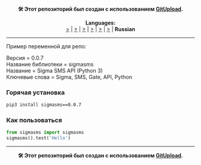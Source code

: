 <p align="center"><b>🛠️ Этот репозиторий был создан с использованием <a href="http://127.0.0.1:3000">GitUpload</a>.</b></p>

<p align="center"><b>Languages:</b><br /><a href="https://github.com/markolofsen/sigmasms/blob/master/README_cn.md"><bound method Languages.getName of <Languages: Chinese>></a> | <a href="https://github.com/markolofsen/sigmasms/blob/master/README_de.md"><bound method Languages.getName of <Languages: Deutsch>></a> | <a href="https://github.com/markolofsen/sigmasms/blob/master/README.md"><bound method Languages.getName of <Languages: English>></a> | <a href="https://github.com/markolofsen/sigmasms/blob/master/README_es.md"><bound method Languages.getName of <Languages: Spanish>></a> | <a href="https://github.com/markolofsen/sigmasms/blob/master/README_fr.md"><bound method Languages.getName of <Languages: French>></a> | <a href="https://github.com/markolofsen/sigmasms/blob/master/README_it.md"><bound method Languages.getName of <Languages: Italian>></a> | <b>Russian</b></p>

---

Пример переменной для репо: 

Версия = 0.0.7 <br />
Название библиотеки = sigmasms <br />
Название = Sigma SMS API (Python 3) <br />
Ключевые слова = Sigma, SMS, Gate, API, Python <br />

### Горячая установка

```sh
pip3 install sigmasms==0.0.7
```


### Как пользоваться

```python
from sigmasms import sigmasms
sigmasms().test('Hello')
```



---

<p align="center"><b>🛠️ Этот репозиторий был создан с использованием <a href="http://127.0.0.1:3000">GitUpload</a>.</b></p>